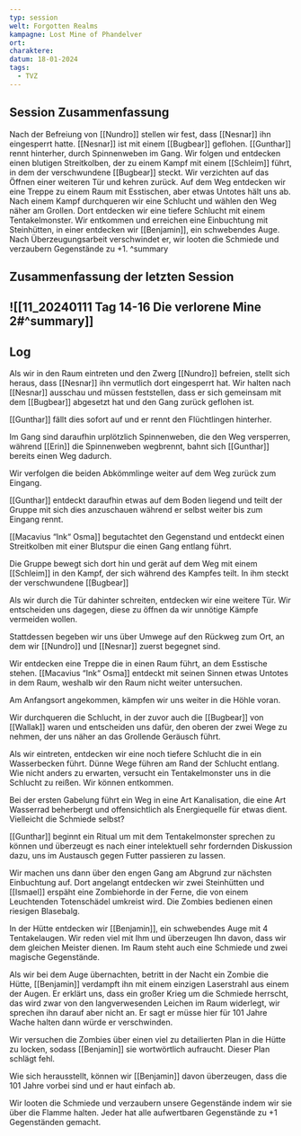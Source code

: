 ```yaml
---
typ: session
welt: Forgotten Realms
kampagne: Lost Mine of Phandelver
ort: 
charaktere: 
datum: 18-01-2024
tags:
  - TVZ
---
```

## Session Zusammenfassung

Nach der Befreiung von [[Nundro]] stellen wir fest, dass [[Nesnar]] ihn eingesperrt hatte. [[Nesnar]] ist mit einem [[Bugbear]] geflohen. [[Gunthar]] rennt hinterher, durch Spinnenweben im Gang. Wir folgen und entdecken einen blutigen Streitkolben, der zu einem Kampf mit einem [[Schleim]] führt, in dem der verschwundene [[Bugbear]] steckt.
Wir verzichten auf das Öffnen einer weiteren Tür und kehren zurück. Auf dem Weg entdecken wir eine Treppe zu einem Raum mit Esstischen, aber etwas Untotes hält uns ab. Nach einem Kampf durchqueren wir eine Schlucht und wählen den Weg näher am Grollen. Dort entdecken wir eine tiefere Schlucht mit einem Tentakelmonster. Wir entkommen und erreichen eine Einbuchtung mit Steinhütten, in einer entdecken wir [[Benjamin]], ein schwebendes Auge. Nach Überzeugungsarbeit verschwindet er, wir looten die Schmiede und verzaubern Gegenstände zu +1.
^summary

## Zusammenfassung der letzten Session

![[11_20240111 Tag 14-16 Die verlorene Mine 2#^summary]]
---

## Log

Als wir in den Raum eintreten und den Zwerg [[Nundro]] befreien, stellt sich heraus, dass [[Nesnar]] ihn vermutlich dort eingesperrt hat.
Wir halten nach [[Nesnar]] ausschau und müssen feststellen, dass er sich gemeinsam mit dem [[Bugbear]] abgesetzt hat und den Gang zurück geflohen ist.

[[Gunthar]] fällt dies sofort auf und er rennt den Flüchtlingen hinterher.

Im Gang sind daraufhin urplötzlich Spinnenweben, die den Weg versperren, während [[Erin]] die Spinnenweben wegbrennt, bahnt sich [[Gunthar]] bereits einen Weg dadurch.

Wir verfolgen die beiden Abkömmlinge weiter auf dem Weg zurück zum Eingang.

[[Gunthar]] entdeckt daraufhin etwas auf dem Boden liegend und teilt der Gruppe mit sich dies anzuschauen während er selbst weiter bis zum Eingang rennt.

[[Macavius “Ink“ Osma]] begutachtet den Gegenstand und entdeckt einen Streitkolben mit einer Blutspur die einen Gang entlang führt.

Die Gruppe bewegt sich dort hin und gerät auf dem Weg mit einem [[Schleim]] in den Kampf, der sich während des Kampfes teilt.
In ihm steckt der verschwundene [[Bugbear]]

Als wir durch die Tür dahinter schreiten, entdecken wir eine weitere Tür. Wir entscheiden uns dagegen, diese zu öffnen da wir unnötige Kämpfe vermeiden wollen.

Stattdessen begeben wir uns über Umwege auf den Rückweg zum Ort, an dem wir [[Nundro]] und [[Nesnar]] zuerst begegnet sind.

Wir entdecken eine Treppe die in einen Raum führt, an dem Esstische stehen. [[Macavius “Ink“ Osma]] entdeckt mit seinen Sinnen etwas Untotes in dem Raum, weshalb wir den Raum nicht weiter untersuchen.

Am Anfangsort angekommen, kämpfen wir uns weiter in die Höhle voran.

Wir durchqueren die Schlucht, in der zuvor auch die [[Bugbear]] von [[Wallak]] waren und entscheiden uns dafür, den oberen der zwei Wege zu nehmen, der uns näher an das Grollende Geräusch führt.

Als wir eintreten, entdecken wir eine noch tiefere Schlucht die in ein Wasserbecken führt. Dünne Wege führen am Rand der Schlucht entlang. Wie nicht anders zu erwarten, versucht ein Tentakelmonster uns in die Schlucht zu reißen. Wir können entkommen.

Bei der ersten Gabelung führt ein Weg in eine Art Kanalisation, die eine Art Wasserrad beherbergt und offensichtlich als Energiequelle für etwas dient. Vielleicht die Schmiede selbst?

[[Gunthar]] beginnt ein Ritual um mit dem Tentakelmonster sprechen zu können und überzeugt es nach einer intelektuell sehr fordernden Diskussion dazu, uns im Austausch gegen Futter passieren zu lassen.

Wir machen uns dann über den engen Gang am Abgrund zur nächsten Einbuchtung auf. Dort angelangt entdecken wir zwei Steinhütten und [[Ismael]] erspäht eine Zombiehorde in der Ferne, die von einem Leuchtenden Totenschädel umkreist wird. Die Zombies bedienen einen riesigen Blasebalg.

In der Hütte entdecken wir [[Benjamin]], ein schwebendes Auge mit 4 Tentakelaugen. Wir reden viel mit Ihm und überzeugen Ihn davon, dass wir dem gleichen Meister dienen. Im Raum steht auch eine Schmiede und zwei magische Gegenstände.

Als wir bei dem Auge übernachten, betritt in der Nacht ein Zombie die Hütte, [[Benjamin]] verdampft ihn mit einem einzigen Laserstrahl aus einem der Augen. Er erklärt uns, dass ein großer Krieg um die Schmiede herrscht, das wird zwar von den langverwesenden Leichen im Raum widerlegt, wir sprechen ihn darauf aber nicht an. Er sagt er müsse hier für 101 Jahre Wache halten dann würde er verschwinden.

Wir versuchen die Zombies über einen viel zu detailierten Plan in die Hütte zu locken, sodass [[Benjamin]] sie wortwörtlich aufraucht. Dieser Plan schlägt fehl.

Wie sich herausstellt, können wir [[Benjamin]] davon überzeugen, dass die 101 Jahre vorbei sind und er haut einfach ab.

Wir looten die Schmiede und verzaubern unsere Gegenstände indem wir sie über die Flamme halten. Jeder hat alle aufwertbaren Gegenstände zu +1 Gegenständen gemacht.

